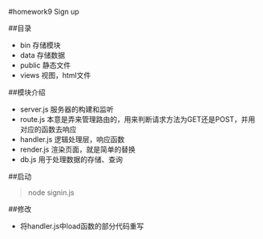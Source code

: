 #homework9 Sign up

##目录
* bin 存储模块
* data 存储数据
* public 静态文件
* views 视图，html文件

##模块介绍
* server.js 服务器的构建和监听
* route.js 本意是弄来管理路由的，用来判断请求方法为GET还是POST，并用对应的函数去响应
* handler.js 逻辑处理层，响应函数
* render.js 渲染页面，就是简单的替换
* db.js 用于处理数据的存储、查询

##启动
> node signin.js

##修改
* 将handler.js中load函数的部分代码重写